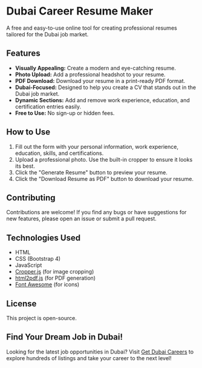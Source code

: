 # Dubai Career Resume Maker

A free and easy-to-use online tool for creating professional resumes tailored for the Dubai job market.

## Features

*   **Visually Appealing:** Create a modern and eye-catching resume.
*   **Photo Upload:** Add a professional headshot to your resume.
*   **PDF Download:** Download your resume in a print-ready PDF format.
*   **Dubai-Focused:** Designed to help you create a CV that stands out in the Dubai job market.
*   **Dynamic Sections:** Add and remove work experience, education, and certification entries easily.
*   **Free to Use:** No sign-up or hidden fees.

## How to Use

1.  Fill out the form with your personal information, work experience, education, skills, and certifications.
2.  Upload a professional photo.  Use the built-in cropper to ensure it looks its best.
3.  Click the "Generate Resume" button to preview your resume.
4.  Click the "Download Resume as PDF" button to download your resume.

## Contributing

Contributions are welcome! If you find any bugs or have suggestions for new features, please open an issue or submit a pull request.

## Technologies Used

*   HTML
*   CSS (Bootstrap 4)
*   JavaScript
*   [Cropper.js](https://github.com/fengyuanchen/cropperjs) (for image cropping)
*   [html2pdf.js](https://github.com/eKoopmans/html2pdf.js) (for PDF generation)
*   [Font Awesome](https://fontawesome.com/) (for icons)

## License

This project is open-source.

## Find Your Dream Job in Dubai!

Looking for the latest job opportunities in Dubai? Visit [Get Dubai Careers](https://getdubaicareers.com/) to explore hundreds of listings and take your career to the next level!
